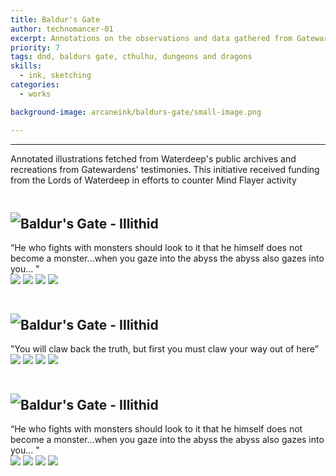```yaml
---
title: Baldur's Gate 
author: technomancer-01
excerpt: Annotations on the observations and data gathered from Gatewardens' reports and testimonies
priority: 7
tags: dnd, baldurs gate, cthulhu, dungeons and dragons
skills:
  - ink, sketching
categories:
  - works

background-image: arcaneink/baldurs-gate/small-image.png

---
```


---
<script>
function myFunction(imgs) {
  var expandImg = document.getElementById("expandedImg");
  var imgText = document.getElementById("imgtext");
  expandImg.src = imgs.src;
  imgText.innerHTML = imgs.alt;
  expandImg.parentElement.style.display = "block";
}
</script>
<style>
  small{
    font-size: 10px;
  }
  /* The expanding image container */
.container {
  display: none;

  z-index: 10;
  margin-left: auto;
  margin-right: auto;

  position: fixed;
  top: 10%;
  left: 10%;
  width: 80vw;
  overflow-y: scroll;
  overflow-x: scroll;
  bottom: 3%;
}

/* Expanding image text */
#imgtext {
  position: absolute;
  bottom: 15px;
  left: 15px;
  color: white;
  font-size: 20px;
}

/* Closable button inside the expanded image */
.closebtn {
  position: absolute;
  top: 10px;
  right: 15px;
  color: white;
  font-size: 35px;
  cursor: pointer;
}
  </style>
Annotated illustrations fetched from Waterdeep's public archives and recreations from Gatewardens' testimonies. This initiative received funding from the Lords of Waterdeep in efforts to counter Mind Flayer activity

<div class="container">
  <span onclick="this.parentElement.style.display='none'" class="closebtn">&times;</span>
  <img id="expandedImg" style="width:100%">
  <div id="imgtext"></div>
  <!-- <button onclick="toggle(this);">Hide Iframe</button> -->
</div>



<div style="clear: left;" class="imageContainer">
    <p style="float: left;">
    <img class="inktoberdisplay" src="/images/arcaneink/baldurs-gate/small-image.png" onclick="myFunction(this);">
    </p>
  <h2 style="padding-top: 20px">Baldur's Gate - Illithid</h2>
   <p> 
   “He who fights with monsters should look to it that he himself does not become a monster...when you gaze into the abyss the abyss also gazes into you...
" 
<br>
    <a href="https://www.instagram.com/p/CvAZM6YOjJ_/?igshid=MzRlODBiNWFlZA=="><img class="social-media-icons" src="https://raw.githubusercontent.com/ErikaVasNormandy/erikavasnormandy.github.io/master/img/social-media-icons/social-media-icon-instagram.png"></a>
    <a href="https://www.artstation.com/technomancer-01"><img class="social-media-icons" src="https://raw.githubusercontent.com/ErikaVasNormandy/erikavasnormandy.github.io/master/img/social-media-icons/social-media-icon-artstation.png"></a>
    <a href="https://www.deviantart.com/technomancer-01/art/Annals-From-Waterdeep-Mind-Flayer-981628174"><img class="social-media-icons" src="https://raw.githubusercontent.com/ErikaVasNormandy/erikavasnormandy.github.io/master/img/social-media-icons/social-media-icon-deviantart.png"></a>
    <a href="https://www.redbubble.com/people/technomancer-01/shop/"><img class="social-media-icons" src="https://raw.githubusercontent.com/ErikaVasNormandy/erikavasnormandy.github.io/master/img/social-media-icons/social-media-icon-redbubble.png"></a>
</p>
</div>




<div style="clear: left;" class="imageContainer">
    <p style="float: left;">
    <img class="inktoberdisplay" src="/images/arcaneink/baldurs-gate/20230812-illithidclose1.jpeg" onclick="myFunction(this);">
    </p>
  <h2 style="padding-top: 20px">Baldur's Gate - Illithid</h2>
   <p> 
"You will claw back the truth, but first you must claw your way out of here”


 <br>
    <a href="https://www.instagram.com/p/CvAZM6YOjJ_/?igshid=MzRlODBiNWFlZA=="><img class="social-media-icons" src="https://raw.githubusercontent.com/ErikaVasNormandy/erikavasnormandy.github.io/master/img/social-media-icons/social-media-icon-instagram.png"></a>
    <a href="https://www.artstation.com/technomancer-01"><img class="social-media-icons" src="https://raw.githubusercontent.com/ErikaVasNormandy/erikavasnormandy.github.io/master/img/social-media-icons/social-media-icon-artstation.png"></a>
    <a href="https://www.deviantart.com/technomancer-01/art/Annals-From-Waterdeep-Mind-Flayer-981628174"><img class="social-media-icons" src="https://raw.githubusercontent.com/ErikaVasNormandy/erikavasnormandy.github.io/master/img/social-media-icons/social-media-icon-deviantart.png"></a>
    <a href="https://www.redbubble.com/people/technomancer-01/shop/"><img class="social-media-icons" src="https://raw.githubusercontent.com/ErikaVasNormandy/erikavasnormandy.github.io/master/img/social-media-icons/social-media-icon-redbubble.png"></a>
</p>
</div>



<div style="clear: left;" class="imageContainer">
    <p style="float: left;">
    <img class="inktoberdisplay" src="/images/arcaneink/baldurs-gate/20230812-cthulhuclose.jpeg" onclick="myFunction(this);">
    </p>
  <h2 style="padding-top: 20px">Baldur's Gate - Illithid</h2>
   <p>   “He who fights with monsters should look to it that he himself does not become a monster...when you gaze into the abyss the abyss also gazes into you...
" 
 <br>
    <a href="https://www.instagram.com/p/CvAZM6YOjJ_/?igshid=MzRlODBiNWFlZA=="><img class="social-media-icons" src="https://raw.githubusercontent.com/ErikaVasNormandy/erikavasnormandy.github.io/master/img/social-media-icons/social-media-icon-instagram.png"></a>
    <a href="https://www.artstation.com/technomancer-01"><img class="social-media-icons" src="https://raw.githubusercontent.com/ErikaVasNormandy/erikavasnormandy.github.io/master/img/social-media-icons/social-media-icon-artstation.png"></a>
    <a href="https://www.deviantart.com/technomancer-01/art/Annals-From-Waterdeep-Mind-Flayer-981628174"><img class="social-media-icons" src="https://raw.githubusercontent.com/ErikaVasNormandy/erikavasnormandy.github.io/master/img/social-media-icons/social-media-icon-deviantart.png"></a>
    <a href="https://www.redbubble.com/people/technomancer-01/shop/"><img class="social-media-icons" src="https://raw.githubusercontent.com/ErikaVasNormandy/erikavasnormandy.github.io/master/img/social-media-icons/social-media-icon-redbubble.png"></a>
</p>
</div>



